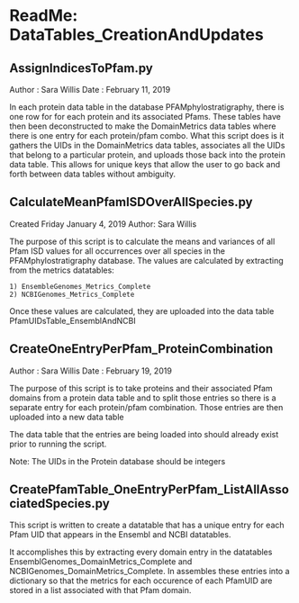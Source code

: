 # ReadMe: DataTables_CreationAndUpdates

## AssignIndicesToPfam.py

Author : Sara Willis
Date   : February 11, 2019

In each protein data table in the database PFAMphylostratigraphy, there is one row for for each protein and its associated Pfams. These tables have then been deconstructed to make the DomainMetrics data tables where there is one entry for each protein/pfam combo. What this script does is it gathers the UIDs in the DomainMetrics data tables, associates all the UIDs that belong to a particular protein, and uploads those back into the protein data table. This allows for unique keys that allow the user to go back and forth between data tables without ambiguity.



## CalculateMeanPfamISDOverAllSpecies.py

Created Friday January 4, 2019
Author: Sara Willis

The purpose of this script is to calculate the means and variances of all Pfam ISD values for all occurrences over all species in the PFAMphylostratigraphy database. The values are calculated by extracting from the metrics datatables:

    1) EnsembleGenomes_Metrics_Complete
    2) NCBIGenomes_Metrics_Complete
    
Once these values are calculated, they are uploaded into the data table PfamUIDsTable_EnsemblAndNCBI

## CreateOneEntryPerPfam_ProteinCombination

Author : Sara Willis
Date   : February 19, 2019

The purpose of this script is to take proteins and their associated Pfam domains from a protein data table and to split those entries so there is a separate entry for each protein/pfam combination. Those entries are then uploaded into a new data table

The data table that the entries are being loaded into should already exist prior to running the script.

Note: The UIDs in the Protein database should be integers

## CreatePfamTable_OneEntryPerPfam_ListAllAssociatedSpecies.py

This script is written to create a datatable that has a unique entry for each Pfam UID that appears in the Ensembl and NCBI datatables. 

It accomplishes this by extracting every domain entry in the datatables EnsemblGenomes_DomainMetrics_Complete and NCBIGenomes_DomainMetrics_Complete. In assembles these entries into a dictionary so that the metrics for each occurence of each PfamUID are stored in a list associated with that Pfam domain. 
